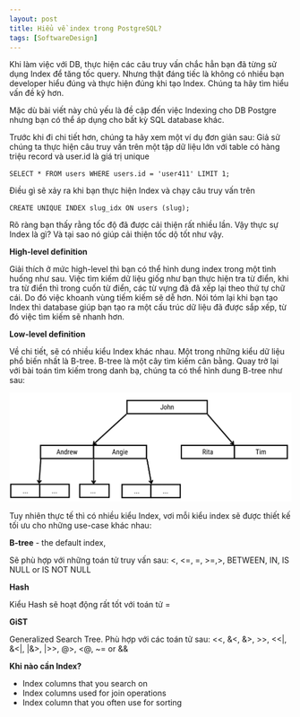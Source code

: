 ```yaml
---
layout: post
title: Hiểu về index trong PostgreSQL?
tags: [SoftwareDesign]
---
```


Khi làm việc với DB, thực hiện các câu truy vấn chắc hẳn bạn đã từng sử dụng Index để tăng tốc query. Nhưng thật đáng tiếc là
không có nhiều bạn developer hiểu đúng và thực hiện đúng khi tạo Index. Chúng ta hãy tìm hiểu vấn đề kỹ hơn.

Mặc dù bài viết này chủ yếu là đề cập đến việc Indexing cho DB Postgre nhưng bạn có thể áp dụng cho bất kỳ SQL database khác.

Trước khi đi chi tiết hơn, chúng ta hãy xem một ví dụ đơn giản sau: 
Giả sử chúng ta thực hiện câu truy vấn trên một tập dữ liệu lớn với table có hàng triệu record và user.id là giá trị unique
```
SELECT * FROM users WHERE users.id = 'user411' LIMIT 1;
```
Điều gì sẽ xảy ra khi bạn thực hiện Index và chạy câu truy vấn trên

```
CREATE UNIQUE INDEX slug_idx ON users (slug);
```
Rõ ràng bạn thấy rằng tốc độ đã được cải thiện rất nhiều lần. Vậy thực sự Index là gì? Và tại sao nó giúp cải thiện tốc dộ tốt như vậy.

**High-level definition**

Giải thích ở mức high-level thì bạn có thể hình dung index trong một tình huống như sau. Việc tìm kiếm dữ liệu giốg như bạn thực hiện tra từ điển, khi tra từ điển thì trong cuốn từ điển, các từ vựng đã đã xếp lại theo thứ tự chữ cái. Do đó việc khoanh vùng tiếm kiếm sẽ dễ hơn. Nói tóm lại khi bạn tạo Index thì database giúp bạn tạo ra một cấu trúc dữ liệu đã được sắp xếp, từ đó việc tìm kiếm sẽ nhanh hơn.

**Low-level definition**

Về chi tiết, sẽ có nhiều kiểu Index khác nhau. Một trong những kiểu dữ liệu phổ biến nhất là B-tree.
B-tree là một cây tìm kiếm cân bằng. Quay trở lại với bài toán tìm kiếm trong danh bạ, chúng ta có thể hình dung B-tree như sau: 

![Btree_contacts](/img/B-tree.png "B-tree contacts")

Tuy nhiên thực tế thì có nhiều kiểu Index, vơi mỗi kiểu index sẽ được thiết kế tối ưu cho những use-case khác nhau:

**B-tree** - the default index, 

Sẽ phù hợp với những toán tử truy vấn sau: <, <=, =, >=,>, BETWEEN, IN, IS NULL or IS NOT NULL

**Hash**

Kiểu Hash sẽ hoạt động rất tốt với toán tử  =


**GiST** 

Generalized Search Tree. Phù hợp với các toán tử sau: <<, &<, &>, >>, <<|, &<|, |&>, |>>, @>, <@, ~= or &&

**Khi nào cần Index?**

- Index columns that you search on
- Index columns used for join operations 
- Index column that you often use for sorting
